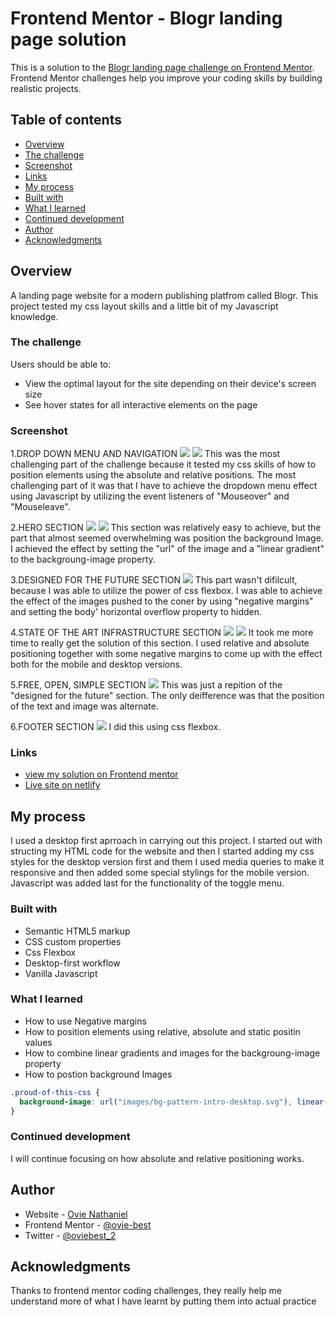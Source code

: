 # Frontend Mentor - Blogr landing page solution

This is a solution to the [Blogr landing page challenge on Frontend Mentor](https://www.frontendmentor.io/challenges/blogr-landing-page-EX2RLAApP). Frontend Mentor challenges help you improve your coding skills by building realistic projects. 

## Table of contents

  - [Overview](#overview)
  - [The challenge](#the-challenge)
  - [Screenshot](#screenshot)
  - [Links](#links)
  - [My process](#my-process)
  - [Built with](#built-with)
  - [What I learned](#what-i-learned)
  - [Continued development](#continued-development)
  - [Author](#author)
  - [Acknowledgments](#acknowledgments)


## Overview
A landing page website for a modern publishing platfrom called Blogr. This project tested my css layout skills and a little bit of my Javascript knowledge. 

### The challenge

Users should be able to:

- View the optimal layout for the site depending on their device's screen size
- See hover states for all interactive elements on the page

### Screenshot

1.DROP DOWN MENU AND NAVIGATION
![](./screenshots/Blogr-Dropdown_menu.png) ![](./screenshots/Mobile-Menu.png)
This was the most challenging part of the challenge because it tested my css skills of how to position elements using the absolute and relative positions. The most challenging part of it was that I have to achieve the dropdown menu effect using Javascript by utilizing the event listeners of "Mouseover" and "Mouseleave".

2.HERO SECTION
![](./screenshots/Blogr-Hero-Section.png) ![](./screenshots/Mobile-Hero.png)
This section was relatively easy to achieve, but the part that almost seemed overwhelming was position the background Image. I achieved the effect by setting the "url" of the image and a "linear gradient" to the backgroung-image property.

3.DESIGNED FOR THE FUTURE SECTION
![](./screenshots/Blogr-designed%20for%20the%20future%20section.png)
This part wasn't difilcult, because I was able to utilize the power of css flexbox. I was able to achieve the effect of 
the images pushed to the coner by using "negative margins" and setting the body' horizontal overflow property to hidden.

4.STATE OF THE ART INFRASTRUCTURE SECTION
![](./screenshots/Blogr-Infastructure-Section.png) ![](./screenshots/infas-mobile.png)
It took me more time to really get the solution of this section. I used relative and absolute positioning together with some negative margins to come up with the effect both for the mobile and desktop versions.

5.FREE, OPEN, SIMPLE SECTION
![](./screenshots/Blogr-free-open-simple-section.png)
This was just a repition of the "designed for the future" section. The only deifference was that the position of the text and image was alternate.

6.FOOTER SECTION
![](./screenshots/Blogr-footer-section.png)
I did this using css flexbox.


### Links

- [view my solution on Frontend mentor](https://www.frontendmentor.io/solutions/blogr-landing-page-LAM-0Xjhq-)
- [Live site on netlify](https://magical-flan-d1b9ba.netlify.app/#)

## My process
I used a desktop first aprroach in carrying out this project. I started out with structing my HTML code for the website and then I started adding my css styles for the desktop version first and them I used media queries to make it responsive 
and then added some special stylings for the mobile version. Javascript was added last for the functionality of the toggle menu.

### Built with

- Semantic HTML5 markup
- CSS custom properties
- Css Flexbox
- Desktop-first workflow
- Vanilla Javascript

### What I learned

- How to use Negative margins
- How to position elements using relative, absolute and static positin values
- How to combine linear gradients and images for the backgroung-image property
- How to postion background Images


```css
.proud-of-this-css {
  background-image: url("images/bg-pattern-intro-desktop.svg"), linear-gradient(135deg, hsl(13, 100%, 72%) 0%, hsl(353, 100%, 62%) 100%) ;;
}
```


### Continued development
I will continue focusing on how absolute and relative positioning works.



## Author

- Website - [Ovie Nathaniel](https://github.com/ovie-best)
- Frontend Mentor - [@ovie-best](https://www.frontendmentor.io/profile/ovie-best)
- Twitter - [@oviebest_2](https://twitter.com/oviebest_2)


## Acknowledgments

Thanks to frontend mentor coding challenges, they really help me understand more of what I have learnt by putting them into actual practice 
